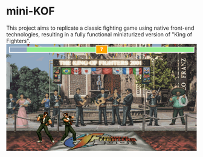 # mini-KOF
This project aims to replicate a classic fighting game using native front-end technologies, resulting in a fully functional miniaturized version of "King of Fighters".
![效果图](/images/rendering.png "拳皇")